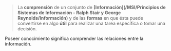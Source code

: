 > La **comprensión** de un conjunto de **[Información](/MSI/Principios de Sistemas de Información - Ralph Stair y George Reynolds/Información)** y de las **formas** en que ésta puede convertirse en algo **útil** para realizar una tarea específica o tomar una decisión.

Poseer conocimiento significa comprender las relaciones entre la información.